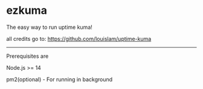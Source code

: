 # ezkuma
The easy way to run uptime kuma!

all credits go to: https://github.com/louislam/uptime-kuma

---
Prerequisites are

Node.js >= 14

pm2(optional) - For running in background

